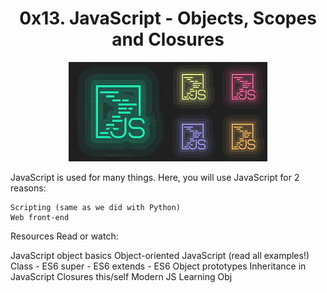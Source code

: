 <h1 align="center"> 0x13. JavaScript - Objects, Scopes and Closures  </h1>
<p align ="center">
<img src="https://github.com/Ezra-Mallo/alx-higher_level_programming/blob/main/0x13-javascript_objects_scopes_closures/images/js.jpeg"
alt="Javascript">
</p>


JavaScript is used for many things. Here, you will use JavaScript for 2 reasons:

    Scripting (same as we did with Python)
    Web front-end
Resources
Read or watch:

JavaScript object basics
Object-oriented JavaScript (read all examples!)
Class - ES6
super - ES6
extends - ES6
Object prototypes
Inheritance in JavaScript
Closures
this/self
Modern JS
Learning Obj
